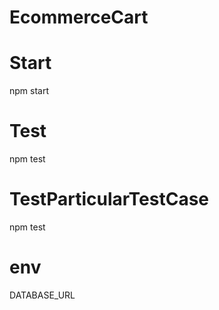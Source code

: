 # EcommerceCart


# Start
npm start

# Test
npm test

# TestParticularTestCase
npm test <copy path of the file>

# env
DATABASE_URL
